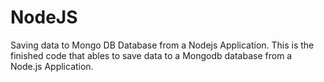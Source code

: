 # NodeJS
Saving data to Mongo DB Database from a Nodejs Application. This is the finished code that ables to save data to a Mongodb database from a Node.js Application.
